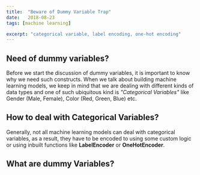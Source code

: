 ```yaml
---
title:  "Beware of Dummy Variable Trap"
date:   2018-08-23
tags: [machine learning]

excerpt: "categorical variable, label encoding, one-hot encoding"
---
```


## Need of dummy variables?

Before we start the discussion of dummy variables, it is important to know why we
need such constructs. When we talk about building machine learning models, we keep in mind
that we are dealing with different kinds of data types and one of such ubiquitous kind is 
*"Categorical Variables"* like Gender (Male, Female), Color (Red, Green, Blue) etc.

## How to deal with Categorical Variables?

Generally, not all machine learning models can deal with categorical variables, 
as a result, they have to be encoded to using some custom logic or using inbuilt functions
like **LabelEncoder** or **OneHotEncoder**.

## What are dummy Variables?